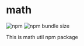 # math

![npm](https://img.shields.io/npm/v/@tejaswarooparukoti/math?style=for-the-badge) ![npm bundle size](https://img.shields.io/bundlephobia/min/@tejaswarooparukoti/math?style=for-the-badge) 

This is math util npm package
